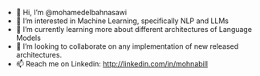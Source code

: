 - 👋 Hi, I’m @mohamedelbahnasawi
- 👀 I’m interested in Machine Learning, specifically NLP and LLMs
- 🌱 I’m currently learning more about different architectures of Language Models
- 💞️ I’m looking to collaborate on any implementation of new released architectures.
- 📫 Reach me on Linkedin: http://linkedin.com/in/mohnabill

<!---
mohamedelbahnasawi/mohamedelbahnasawi is a ✨ special ✨ repository because its `README.md` (this file) appears on your GitHub profile.
You can click the Preview link to take a look at your changes.
--->
